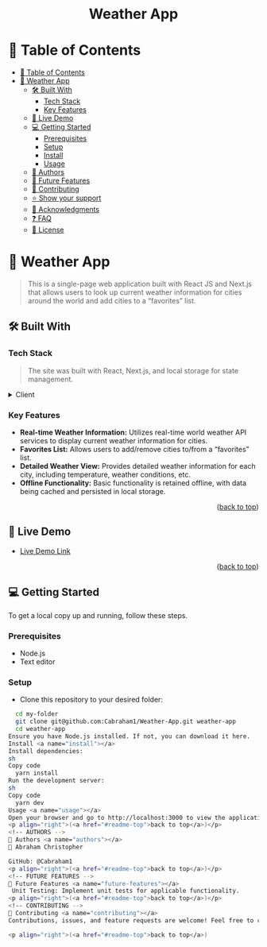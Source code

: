 <a name="readme-top"></a>

<div align="center">
  <br/>
  <br/>
  <br/>
  <!-- You are encouraged to replace this logo with your own! Otherwise, you can also remove it. -->
  <br/>
  <h1><b>Weather App</b></h1><a name="about-project"></a>
</div>

<!-- TABLE OF CONTENTS -->

# 📗 Table of Contents

- [📗 Table of Contents](#-table-of-contents)
- [📖 Weather App](#-weather-app)
  - [🛠 Built With](#-built-with)
    - [Tech Stack](#tech-stack)
    - [Key Features](#key-features)
  - [🚀 Live Demo](#-live-demo)
  - [💻 Getting Started](#-getting-started)
    - [Prerequisites](#prerequisites)
    - [Setup](#setup)
    - [Install](#install)
    - [Usage](#usage)
  - [👥 Authors](#-authors)
  - [🔭 Future Features](#-future-features)
  - [🤝 Contributing](#-contributing)
  - [⭐️ Show your support](#️-show-your-support)
  - [🙏 Acknowledgments](#-acknowledgments)
  - [❓ FAQ](#-faq)
  - [📝 License](#-license)

<!-- PROJECT DESCRIPTION -->

# 📖 Weather App <a name="about-project"></a>

> This is a single-page web application built with React JS and Next.js that allows users to look up current weather information for cities around the world and add cities to a “favorites” list.

## 🛠 Built With <a name="built-with"></a>

### Tech Stack <a name="tech-stack"></a>

> The site was built with React, Next.js, and local storage for state management.

<details>
  <summary>Client</summary>
  <ul>
    <li><a href="https://reactjs.org/">React.js</a></li>
    <li><a href="https://nextjs.org/">Next.js</a></li>
  </ul>
</details>

<!-- Features -->

### Key Features <a name="key-features"></a>

- **Real-time Weather Information:** Utilizes real-time world weather API services to display current weather information for cities.
- **Favorites List:** Allows users to add/remove cities to/from a “favorites” list.
- **Detailed Weather View:** Provides detailed weather information for each city, including temperature, weather conditions, etc.
- **Offline Functionality:** Basic functionality is retained offline, with data being cached and persisted in local storage.

<p align="right">(<a href="#readme-top">back to top</a>)</p>

## 🚀 Live Demo <a name="live-demo"></a>

- [Live Demo Link](#)

<p align="right">(<a href="#readme-top">back to top</a>)</p>

<!-- GETTING STARTED -->

## 💻 Getting Started <a name="getting-started"></a>

To get a local copy up and running, follow these steps.

### Prerequisites <a name="prerequisites"></a>

- Node.js
- Text editor

### Setup <a name="setup"></a>

- Clone this repository to your desired folder:

```sh
  cd my-folder
  git clone git@github.com:Cabraham1/Weather-App.git weather-app
  cd weather-app
Ensure you have Node.js installed. If not, you can download it here.
Install <a name="install"></a>
Install dependencies:
sh
Copy code
  yarn install
Run the development server:
sh
Copy code
  yarn dev
Usage <a name="usage"></a>
Open your browser and go to http://localhost:3000 to view the application.
<p align="right">(<a href="#readme-top">back to top</a>)</p>
<!-- AUTHORS -->
👥 Authors <a name="authors"></a>
👤 Abraham Christopher

GitHub: @Cabraham1
<p align="right">(<a href="#readme-top">back to top</a>)</p>
<!-- FUTURE FEATURES -->
🔭 Future Features <a name="future-features"></a>
 Unit Testing: Implement unit tests for applicable functionality.
<p align="right">(<a href="#readme-top">back to top</a>)</p>
<!-- CONTRIBUTING -->
🤝 Contributing <a name="contributing"></a>
Contributions, issues, and feature requests are welcome! Feel free to check the issues page.

<p align="right">(<a href="#readme-top">back to top</a>)
```
